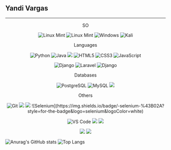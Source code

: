 

<h2>Yandi Vargas</h2> 

---
<p align="center">
 SO
</p>
<p align="center">
 <img alt="Linux Mint" src="https://img.shields.io/badge/Linux%20Mint-87CF3E?style=for-the-badge&logo=Linux%20Mint&logoColor=white"/>
 <img alt="Linux Mint" src="https://img.shields.io/badge/manjaro-35BF5C?style=for-the-badge&logo=manjaro&logoColor=white"/>
 <img alt="Windows" src="https://img.shields.io/badge/Windows-0078D6?style=for-the-badge&logo=windows&logoColor=white"/>
 <img alt="Kali" src="https://img.shields.io/badge/Kali-268BEE?style=for-the-badge&logo=kalilinux&logoColor=white"/>
</p>

<p align="center">
 Languages
</p>
<p align="center">
 <img alt="Python" src="https://img.shields.io/badge/python-3670A0?style=for-the-badge&logo=python&logoColor=ffdd54"/>
 <img alt="Java" src="https://img.shields.io/badge/java-%23ED8B00.svg?&style=for-the-badge&logo=java&logoColor=white" />
 <img src="https://img.shields.io/badge/php-%23777BB4.svg?&style=for-the-badge&logo=php&logoColor=white"/>
  
 <img alt="HTML5" src="https://img.shields.io/badge/html5-%23E34F26.svg?&style=for-the-badge&logo=html5&logoColor=white" />
 <img alt="CSS3" src="https://img.shields.io/badge/css3-%231572B6.svg?&style=for-the-badge&logo=css3&logoColor=white" />
 <img alt="JavaScript" src="https://img.shields.io/badge/javascript-%23323330.svg?&style=for-the-badge&logo=javascript&logoColor=%23F7DF1E" />
</p>
<p align="center">
 <img alt="Django" src="https://img.shields.io/badge/django-%23092E20.svg?style=for-the-badge&logo=django&logoColor=white" /> 
 <img alt="Laravel" src="https://img.shields.io/badge/Laravel-FF2D20?style=for-the-badge&logo=laravel&logoColor=white" />
 <img alt="Django" src="https://img.shields.io/badge/DJANGO-REST-ff1709?style=for-the-badge&logo=django&logoColor=white&color=ff1709&labelColor=gray" /> 
</p>

 <p align="center">
 Databases
</p>
<p align="center">
 <img alt="PostgreSQL" src="https://img.shields.io/badge/PostgreSQL-347A13?style=for-the-badge&logo=postgresql&logoColor=white" /> 
 <img alt="MySQL" src="https://img.shields.io/badge/MySQL-13137A?style=for-the-badge&logo=mysql&logoColor=white" /> 
 	<img src ="https://img.shields.io/badge/sqlite-%2307405e.svg?&style=for-the-badge&logo=sqlite&logoColor=white"/>
</p>

 <p align="center">
  Others
 </p>
 <p align="center">
 <img alt="Git" src="https://img.shields.io/badge/Git-F05032?style=for-the-badge&logo=git&logoColor=white" />
 <img src="https://img.shields.io/badge/github%20-%23121011.svg?&style=for-the-badge&logo=github&logoColor=white"/>
 <img src="https://img.shields.io/badge/docker%20-%230db7ed.svg?&style=for-the-badge&logo=docker&logoColor=white"/>
  ![Selenium](https://img.shields.io/badge/-selenium-%43B02A?style=for-the-badge&logo=selenium&logoColor=white)
 </p>
 <p align="center">
 <img alt="VS Code" src="https://img.shields.io/badge/Visual_Studio_Code-0078D4?style=for-the-badge&logo=visual%20studio%20code&logoColor=white" />
 <img src="https://img.shields.io/badge/pycharm-%23000000.svg?&style=for-the-badge&logo=pycharm&logoColor=white" />
 <img src="https://img.shields.io/badge/scratch-%234D97FF.svg?&style=for-the-badge&logo=scratch&logoColor=white" />
</p>
<p align="center">
 <img src="https://img.shields.io/badge/celery-%2337814A.svg?&style=for-the-badge&logo=celery&logoColor=white" />
 <img src="https://img.shields.io/badge/redis-%23DC382D.svg?&style=for-the-badge&logo=redis&logoColor=white" />
</p>

![Anurag's GitHub stats](https://github-readme-stats.vercel.app/api?username=yandivd&hide=contribs,prs)
 ![Top Langs](https://github-readme-stats.vercel.app/api/top-langs/?username=yandivd&layout=compact&langs_count=6)

<img alt="" src="https://cr-ss-service.azurewebsites.net/api/ScreenShot?widget=summary&username=yandivd" />
 
